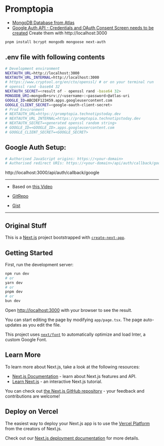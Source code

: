 # Promptopia

- [MongoDB Database from Atlas](https://cloud.mongodb.com)
- [Google Auth API - Credentials and OAuth Consent Screen needs to be created](https://console.cloud.google.com/apis/credentials)
Create them with http://localhost:3000


```bash
pnpm install bcrypt mongodb mongoose next-auth
```
## .env file with following contents

```bash
# Development environment
NEXTAUTH_URL=http://localhost:3000
NEXTAUTH_URL_INTERNAL=http://localhost:3000
# https://www.cryptool.org/en/cto/openssl/ # or on your terminal run
# openssl rand -base64 32
NEXTAUTH_SECRET=<result of - openssl rand -base64 32>
MONGODB_URI=mongodb+srv://<username>:<password>@atlas-uri
GOOGLE_ID=ABCDEF123459.apps.googleusercontent.com
GOOGLE_CLIENT_SECRET=<google-oauth-client-secret>
# Prod Environment
# NEXTAUTH_URL=https://promptopia.technotipstoday.dev
# NEXTAUTH_URL_INTERNAL=https://promptopia.technotipstoday.dev
# NEXTAUTH_SECRET=<generated openssl random string>
# GOOGLE_ID=<GOOGLE_ID>.apps.googleusercontent.com
# GOOGLE_CLIENT_SECRET=<GOOGLE_SECRET>

```

## Google Auth Setup:

```bash
# Authorised JavaScript origins: https://<your-domain>
# Authorised redirect URIs: https://<your-domain>/api/auth/callback/google
```




http://localhost:3000/api/auth/callback/google



----------------------------------------------------------------
- Based on [this Video](https://www.youtube.com/watch?v=wm5gMKuwSYk&t=763s&ab_channel=JavaScriptMastery)

- [GitRepo](https://github.com/adrianhajdin/project_next_14_ai_prompt_sharing/tree/main)

- [Gist](https://gist.github.com/adrianhajdin/6df61c6cd5ed052dce814a765bff9032)

----------------------------------------------------------------

## Original Stuff
This is a [Next.js](https://nextjs.org/) project bootstrapped with [`create-next-app`](https://github.com/vercel/next.js/tree/canary/packages/create-next-app).

## Getting Started

First, run the development server:

```bash
npm run dev
# or
yarn dev
# or
pnpm dev
# or
bun dev
```

Open [http://localhost:3000](http://localhost:3000) with your browser to see the result.

You can start editing the page by modifying `app/page.tsx`. The page auto-updates as you edit the file.

This project uses [`next/font`](https://nextjs.org/docs/basic-features/font-optimization) to automatically optimize and load Inter, a custom Google Font.

## Learn More

To learn more about Next.js, take a look at the following resources:

- [Next.js Documentation](https://nextjs.org/docs) - learn about Next.js features and API.
- [Learn Next.js](https://nextjs.org/learn) - an interactive Next.js tutorial.

You can check out [the Next.js GitHub repository](https://github.com/vercel/next.js/) - your feedback and contributions are welcome!

## Deploy on Vercel

The easiest way to deploy your Next.js app is to use the [Vercel Platform](https://vercel.com/new?utm_medium=default-template&filter=next.js&utm_source=create-next-app&utm_campaign=create-next-app-readme) from the creators of Next.js.

Check out our [Next.js deployment documentation](https://nextjs.org/docs/deployment) for more details.

